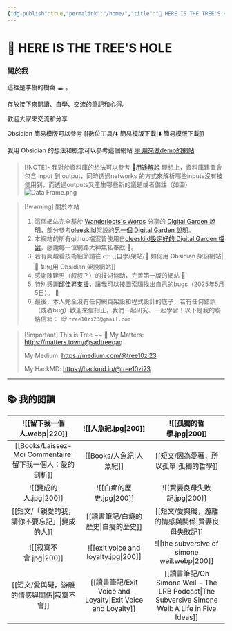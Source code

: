 ```yaml
---
{"dg-publish":true,"permalink":"/home/","title":"🌲 HERE IS THE TREE'S HOLE","tags":["DigitalGarden","obsidian","self_learing","website_design","gardenEntry"],"noteIcon":"3","created":"2025-05-04T16:52:57.499+08:00","updated":"2025-05-30T18:38:44.988+08:00"}
---
```



# 🌲 HERE IS THE TREE'S HOLE


### 關於我

這裡是李樹的樹窩 🕳️ 。

存放接下來閱讀、自學、交流的筆記和心得。

歡迎大家來交流和分享

Obsidian 簡易模版可以參考 [[數位工具/⬇️ 簡易模版下載\|⬇️ 簡易模版下載]]

我用 Obsidian 的想法和概念可以參考這個網站 [🕸️ 用來做demo的網站](https://dataframe-example.netlify.app)

> [!NOTE]- 我對於資料庫的想法可以參考 [🧪用途解說](https://dataframe-example.netlify.app/🧪%20用途解說/)
> 理想上，資料庫建置會包含 input 到 output，同時透過networks 的方式來解析哪些inputs沒有被使用到，而透過outputs又產生哪些新的議題或者備註（如圖）
> ![Data Frame.png](/img/user/img/Data%20Frame.png)


> [!warning] 關於本站
> 1. 這個網站完全基於 [Wanderloots's Words](https://wanderloots.xyz/) 分享的 [Digital Garden 說明](https://wanderloots.xyz/digital-garden/tutorials/how-to-publish-obsidian-notes-website-for-free-digital-garden-or-blog/)，部分參考[oleeskild](https://github.com/oleeskild/obsidian-digital-garden)架設的[另一個 Digital Garden 說明](https://dg-docs.ole.dev/)。 
> 2. 本網站的所有github檔案皆使用自[oleeskild設定好的 Digital Garden 檔案](https://github.com/oleeskild/digitalgarden)，感謝每一位網路大神無私奉獻 🙏。   
> 3. 若有興趣看技術細節請往 👉 [[自學/架站/🔖 如何用 Obsidian 架設網站\|🔖 如何用 Obsidian 架設網站]]
> 4. 感謝陳建男（叔叔？）的技術協助，完善第一版的網站 🥺
> 5. 特別感謝[邱佳昇支援](https://www.facebook.com/share/p/16YThn4q9h/)，讓我可以按圖索驥找出自己的bugs（2025年5月5日）。 🥳
> 6. 最後，本人完全沒有任何網頁架設和程式設計的底子，若有任何錯誤（或者bug）歡迎來信指正，我們一起研究、一起學習！以下是我的聯絡信箱：
>    📪 `tree10zi23@gmail.com`




> [!important] This is Tree ~~ 🎄
> My Matters: https://matters.town/@sadtreeqaq
> 
> My Medium: https://medium.com/@tree10zi23
> 
> My HackMD: https://hackmd.io/@tree10zi23


---

## 📚 我的閱讀



|          ![[留下我一個人.webp\|220]]           |          ![[人魚紀.jpg\|200]]           |                                  ![[孤獨的哲學.jpg\|200]]                                   |
| :--------------------------------------: | :----------------------------------: | :------------------------------------------------------------------------------------: |
| [[Books/Laissez-Moi Commentaire\|留下我一個人：愛的剖析]] |               [[Books/人魚紀\|人魚紀]]                |                                  [[短文/因為愛著，所以孤單\|孤獨的哲學]]                                  |
|            ![[變成的人.jpg\|200]]            |         ![[白痴的歷史.jpg\|200]]          |                                 ![[賢妻良母失敗記.jpg\|200]]                                  |
|         [[短文/「親愛的我，請你不要忘記」\|變成的人]]          |              [[讀書筆記/白癡的歷史\|白癡的歷史]]               |                               [[短文/愛與礙，游離的情感與關係\|賢妻良母失敗記]]                                |
|            ![[寂寞不會.jpg\|200]]            | ![[exit voice and loyalty.jpg\|200]] |                      ![[the subversive of simone weil.webp\|200]]                      |
|          [[短文/愛與礙，游離的情感與關係\|寂寞不會]]          |      [[讀書筆記/Exit Voice and Loyalty\|Exit Voice and Loyalty]]      | [[讀書筆記/On Simone Weil - The LRB Podcast\|The Subversive Simone Weil: A Life in Five Ideas]] |



